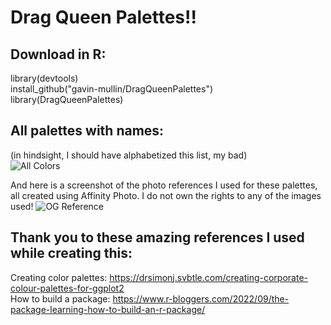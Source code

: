 # Drag Queen Palettes!!

## Download in R:
library(devtools)   
install_github("gavin-mullin/DragQueenPalettes")     
library(DragQueenPalettes)

## All palettes with names:
(in hindsight, I should have alphabetized this list, my bad)    
![All Colors](https://user-images.githubusercontent.com/127583678/224606552-09555a16-8eb7-4db3-a9f0-b2c31f448891.png)   

And here is a screenshot of the photo references I used for these palettes, all created using Affinity Photo. I do not own the rights to any of the images used!
![OG Reference](https://user-images.githubusercontent.com/127583678/224606626-d13e50df-bffb-4c60-8cea-a07b2a01380b.png)

## Thank you to these amazing references I used while creating this:
Creating color palettes: https://drsimonj.svbtle.com/creating-corporate-colour-palettes-for-ggplot2    
How to build a package: https://www.r-bloggers.com/2022/09/the-package-learning-how-to-build-an-r-package/   
